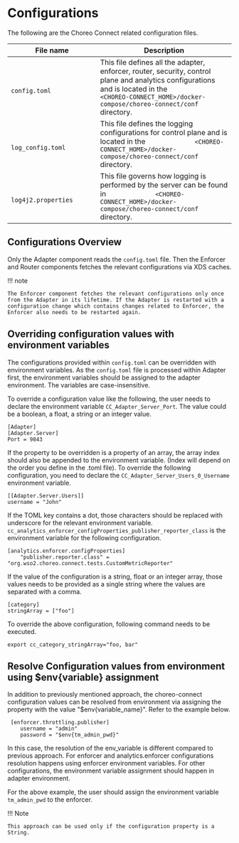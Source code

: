 # Configurations

The following are the Choreo Connect related configuration files.

| File name                                                                                 | Description                                                                                                                                                   |
|-------------------------------------------------------------------------------------------|---------------------------------------------------------------------------------------------------------------------------------------------------------------|
| `                           config.toml                                         ` | This file defines all the adapter, enforcer, router, security, control plane and analytics configurations and is located in the `             <CHOREO-CONNECT_HOME>/docker-compose/choreo-connect/conf` directory.                      |
| `                           log_config.toml                                         `       | This file defines the logging configurations for control plane and is located in the `             <CHOREO-CONNECT_HOME>/docker-compose/choreo-connect/conf` directory.                 |
| `                           log4j2.properties                                         `      | This file governs how logging is performed by the server can be found in `             <CHOREO-CONNECT_HOME>/docker-compose/choreo-connect/conf` directory.                 |


## Configurations Overview

Only the Adapter component reads the `config.toml` file. Then the Enforcer and Router components fetches the relevant configurations via XDS caches.

!!! note

    The Enforcer component fetches the relevant configurations only once from the Adapter in its lifetime. If the Adapter is restarted with a configuration change which contains changes related to Enforcer, the Enforcer also needs to be restarted again.


## Overriding configuration values with environment variables

The configurations provided within `config.toml` can be overridden with environment variables. As 
the `config.toml` file is processed within Adapter first, the environment variables should be assigned
to the adapter environment. The variables are case-insensitive.

To override a configuration value like the following, the user needs to declare the environment variable
`CC_Adapter_Server_Port`. The value could be a boolean, a float, a string or an integer value.

```
[Adapter]
[Adapter.Server]
Port = 9843
```

If the property to be overridden is a property of an array, the array index should also be appended to the 
environment variable. (Index will depend on the order you define in the .toml file). To override the 
following configuration, you need to declare the `CC_Adapter_Server_Users_0_Username` environment variable.

```
[[Adapter.Server.Users]]
username = "John"
```

If the TOML key contains a dot, those characters should be replaced with underscore for the relevant
environment variable. `cc_analytics_enforcer_configProperties_publisher_reporter_class` is the 
environment variable for the following configuration.

```
[analytics.enforcer.configProperties]
    "publisher.reporter.class" = "org.wso2.choreo.connect.tests.CustomMetricReporter"
```            

If the value of the configuration is a string, float or an integer array, those values needs to be provided as
a single string where the values are separated with a comma. 

```
[category]
stringArray = ["foo"]
```

To override the above configuration, following command needs to be executed.

```
export cc_category_stringArray="foo, bar"
```


## Resolve Configuration values from environment using $env{variable} assignment

In addition to previously mentioned approach, the choreo-connect configuration values can be resolved from environment via assigning the property with the value "$env{variable_name}". Refer to the example below.

```
 [enforcer.throttling.publisher]
    username = "admin"
    password = "$env{tm_admin_pwd}"
```    

In this case, the resolution of the env_variable is different compared to previous approach. For enforcer and analytics.enforcer configurations resolution happens using enforcer environment variables. For other configurations, the environment variable assignment should happen in adapter environment. 

For the above example, the user should assign the environment variable `tm_admin_pwd` to the enforcer.

!!! Note

    This approach can be used only if the configuration property is a String. 
